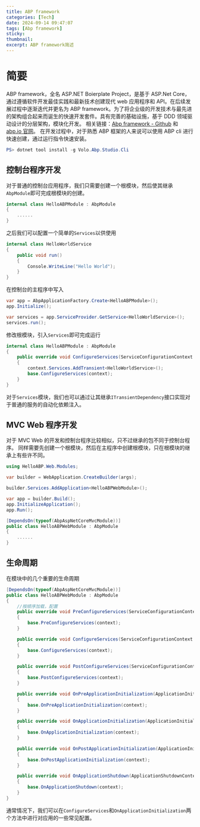 ```yaml
---
title: ABP framework
categories: [Tech]
date: 2024-09-14 09:47:07
tags: [Abp framework]
sticky:
thumbnail:
excerpt: ABP framework简述
---
```


# 简要

ABP framework，全名 ASP.NET Boierplate Project，是基于 ASP.Net Core，通过遵循软件开发最佳实践和最新技术创建现代 web 应用程序和 API。在后续发展过程中逐渐迭代并更名为 ABP framework。为了将企业级的开发技术与最先进的架构组合起来而诞生的快速开发套件。具有完善的基础设施，基于 DDD 领域驱动设计的分层架构，模块化开发。
相关链接：[Abp framework - Github](https://github.com/abpframework/abp) 和 [abp.io 官网](https://abp.io/)。
在开发过程中，对于熟悉 ABP 框架的人来说可以使用 ABP cli 进行快速创建，通过运行指令快速安装。

```Powershell
PS> dotnet tool install -g Volo.Abp.Studio.Cli
```

## 控制台程序开发

对于普通的控制台应用程序，我们只需要创建一个根模块，然后使其继承`AbpModule`即可完成根模块的创建。

```C# 根模块
internal class HelloABPModule : AbpModule
{
	......
}
```

之后我们可以配置一个简单的`Services`以供使用

```C# Services
internal class HelloWorldService
{
	public void run()
	{
		Console.WriteLine("Hello World");
	}
}
```

在控制台的主程序中写入

```C# 主程序
var app = AbpApplicationFactory.Create<HelloABPModule>();
app.Initialize();

var services = app.ServiceProvider.GetService<HelloWorldService>();
services.run();
```

修改根模块，引入`Services`即可完成运行

```C# 根模块
internal class HelloABPModule : AbpModule
{
	public override void ConfigureServices(ServiceConfigurationContext context)
	{
		context.Services.AddTransient<HelloWorldService>();
		base.ConfigureServices(context);
	}
}
```

对于`Services`模块，我们也可以通过让其继承`ITransientDependency`接口实现对于普通的服务的自动化依赖注入。

## MVC Web 程序开发

对于 MVC Web 的开发和控制台程序比较相似，只不过继承的包不同于控制台程序。
同样需要先创建一个根模块，然后在主程序中创建根模块，只在根模块的继承上有些许不同。

```C# 主程序
using HelloABP.Web.Modules;

var builder = WebApplication.CreateBuilder(args);

builder.Services.AddApplication<HelloABPWebModule>();

var app = builder.Build();
app.InitializeApplication();
app.Run();
```

```C# 根模块
[DependsOn(typeof(AbpAspNetCoreMvcModule))]
public class HelloABPWebModule : AbpModule
{
	......
}
```

## 生命周期

在模块中的几个重要的生命周期

```C#
[DependsOn(typeof(AbpAspNetCoreMvcModule))]
public class HelloABPWebModule : AbpModule
{
	//按顺序加载，配置
	public override void PreConfigureServices(ServiceConfigurationContext context)
	{
		base.PreConfigureServices(context);
	}

	public override void ConfigureServices(ServiceConfigurationContext context)
	{
		base.ConfigureServices(context);
	}

	public override void PostConfigureServices(ServiceConfigurationContext context)
	{
		base.PostConfigureServices(context);
	}

	public override void OnPreApplicationInitialization(ApplicationInitializationContext context)
	{
		base.OnPreApplicationInitialization(context);
	}

	public override void OnApplicationInitialization(ApplicationInitializationContext context)
	{
		base.OnApplicationInitialization(context);
	}

	public override void OnPostApplicationInitialization(ApplicationInitializationContext context)
	{
		base.OnPostApplicationInitialization(context);
	}

	public override void OnApplicationShutdown(ApplicationShutdownContext context)
	{
		base.OnApplicationShutdown(context);
	}
}
```
通常情况下，我们可以在`ConfigureServices`和`OnApplicationInitialization`两个方法中进行对应用的一些常见配置。